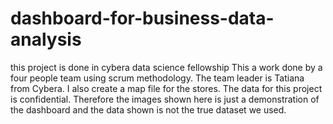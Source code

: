 # dashboard-for-business-data-analysis
this project is done in cybera data science fellowship
This a work done by a four people team using scrum methodology. The team leader is Tatiana from Cybera.
I also create a map file for the stores.
The data for this project is confidential. Therefore the images shown here is just a demonstration of the dashboard and the data shown is not the true dataset we used.
